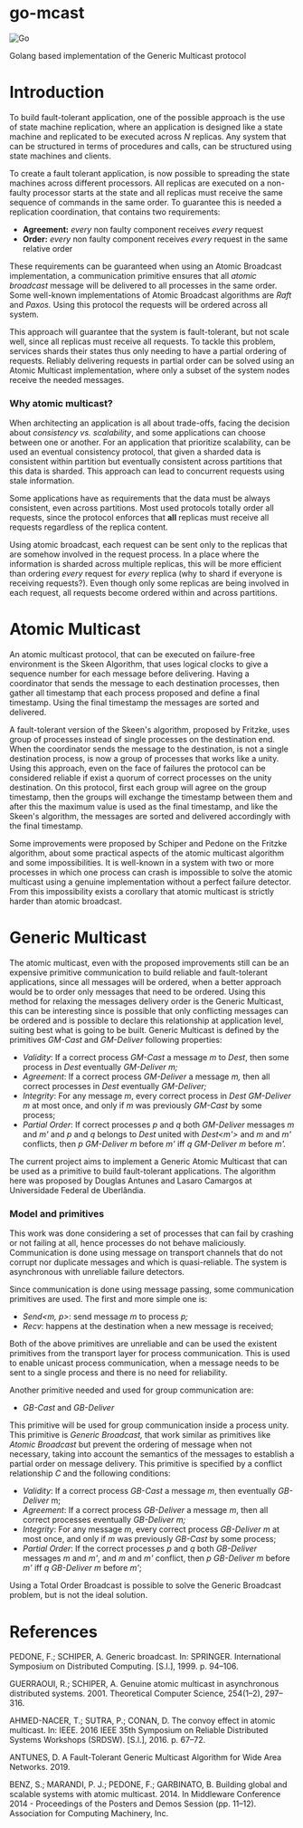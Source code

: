 # go-mcast
![Go](https://github.com/jabolina/go-mcast/workflows/Go/badge.svg?branch=master)

Golang based implementation of the Generic Multicast protocol


# Introduction

To build fault-tolerant application, one of the possible approach is the use of state machine replication, where 
an application is designed like a state machine and replicated to be executed across *N* replicas. Any system that can 
be structured in terms of procedures and calls, can be structured using state machines and clients. 

To create a fault tolerant application, is now possible to spreading the state machines across different processors. 
All replicas are executed on a non-faulty processor starts at the state and all replicas must receive the same sequence 
of commands in the same order. To guarantee this is needed a replication coordination, that contains two requirements:

- **Agreement:** *every* non faulty component receives *every* request
- **Order:** *every* non faulty component receives *every* request in the same relative order

These requirements can be guaranteed when using an Atomic Broadcast implementation, a communication primitive 
ensures that all *atomic broadcast* message will be delivered to all processes in the same order. Some well-known 
implementations of Atomic Broadcast algorithms are *Raft* and *Paxos.* Using this protocol the requests will be 
ordered across all system.

This approach will guarantee that the system is fault-tolerant, but not scale well, since all replicas must receive 
all requests. To tackle this problem, services shards their states thus only needing to have a partial ordering of 
requests. Reliably delivering requests in partial order can be solved using an Atomic Multicast implementation, 
where only a subset of the system nodes receive the needed messages.

### Why atomic multicast?

When architecting an application is all about trade-offs, facing the decision about *consistency vs. scalability*, and some
applications can choose between one or another. For an application that prioritize scalability, can be used an eventual
consistency protocol, that given a sharded data is consistent within partition but eventually consistent across partitions
that this data is sharded. This approach can lead to concurrent requests using stale information. 

Some applications have as requirements that the data must be always consistent, even across partitions. Most used protocols
totally order all requests, since the protocol enforces that **all** replicas must receive all requests regardless of the
replica content.

Using atomic broadcast, each request can be sent only to the replicas that are somehow involved in the request process.
In a place where the information is sharded across multiple replicas, this will be more efficient than ordering *every* 
request for *every* replica (why to shard if everyone is receiving requests?). Even though only some replicas are being 
involved in each request, all requests become ordered within and across partitions.


# Atomic Multicast

An atomic multicast protocol, that can be executed on failure-free environment is the Skeen Algorithm, that uses logical 
clocks to give a sequence number for each message before delivering. Having a coordinator that sends the message to each 
destination processes, then gather all timestamp that each process proposed and define a final timestamp. Using the final 
timestamp the messages are sorted and delivered.

A fault-tolerant version of the Skeen's algorithm, proposed by Fritzke, uses group of processes instead of single 
processes on the destination end. When the coordinator sends the message to the destination, is not a single destination 
process, is now a group of processes that works like a unity. Using this approach, even on the face of failures the 
protocol can be considered reliable if exist a quorum of correct processes on the unity destination. On this protocol, 
first each group will agree on the group timestamp, then the groups will exchange the timestamp between them and after 
this the maximum value is used as the final timestamp, and like the Skeen's algorithm, the messages are sorted and 
delivered accordingly with the final timestamp.

Some improvements were proposed by Schiper and Pedone on the Fritzke algorithm, about some practical aspects of the 
atomic multicast algorithm and some impossibilities. It is well-known in a system with two or more processes in which 
one process can crash is impossible to solve the atomic multicast using a genuine implementation without a perfect 
failure detector. From this impossibility exists a corollary that atomic multicast is strictly harder than atomic broadcast.

# Generic Multicast

The atomic multicast, even with the proposed improvements still can be an expensive primitive communication to build 
reliable and fault-tolerant applications, since all messages will be ordered, when a better approach would be to order 
only messages that need to be ordered. Using this method for relaxing the messages delivery order is the Generic Multicast, 
this can be interesting since is possible that only conflicting messages can be ordered and is possible to declare this 
relationship at application level, suiting best what is going to be built. Generic Multicast is defined by the primitives 
*GM-Cast* and *GM-Deliver* following properties:

- *Validity*: If a correct process *GM-Cast* a message *m* to *Dest<m>*, then some process in *Dest<m>* eventually *GM-Deliver m;*
- *Agreement*: If a correct process *GM-Deliver* a message *m,* then all correct processes in *Dest<m>* eventually *GM-Deliver<m>;*
- *Integrity*: For any message *m*, every correct process in *Dest<m>* *GM-Deliver m* at most once, and only if *m* was previously *GM-Cast* by some process;
- *Partial Order*: If correct processes *p* and *q* both *GM-Deliver* messages *m* and *m'* and *p* and *q* belongs to *Dest<m>* united with *Dest<m'>* and *m* and *m'* conflicts, then *p GM-Deliver m* before *m'* iff *q* *GM-Deliver m* before *m'.*

The current project aims to implement a Generic Atomic Multicast that can be used as a primitive to build fault-tolerant 
applications. The algorithm here was proposed by Douglas Antunes and Lasaro Camargos at Universidade Federal de Uberlândia.

### Model and primitives

This work was done considering a set of processes that can fail by crashing or not failing at all, hence processes do 
not behave maliciously. Communication is done using message on transport channels that do not corrupt nor duplicate 
messages and which is quasi-reliable. The system is asynchronous with unreliable failure detectors.

Since communication is done using message passing, some communication primitives are used. The first and more simple one is:

- *Send<m, p>*: send message *m* to process *p;*
- *Recv<m>*: happens at the destination when a new message is received;

Both of the above primitives are unreliable and can be used the existent primitives from the transport layer for 
process communication. This is used to enable unicast process communication, when a message needs to be sent to a 
single process and there is no need for reliability.

Another primitive needed and used for group communication are:

- *GB-Cast<m>* and *GB-Deliver<m>*

This primitive will be used for group communication inside a process unity. This primitive is *Generic Broadcast,* 
that work similar as primitives like *Atomic Broadcast* but prevent the ordering of message when not necessary, taking 
into account the semantics of the messages to establish a partial order on message delivery. This primitive is specified 
by a conflict relationship *C* and the following conditions:

- *Validity*: If a correct process *GB-Cast* a message *m*, then eventually *GB-Deliver* m;
- *Agreement*: If a correct process *GB-Deliver* a message *m*, then all correct processes eventually *GB-Deliver* *m;*
- *Integrity*: For any message *m*, every correct process *GB-Deliver m* at most once, and only if *m* was previously *GB-Cast* by some process;
- *Partial Order*: If the correct processes *p* and *q* both *GB-Deliver* messages *m* and *m'*, and *m* and *m'* conflict, then *p GB-Deliver m* before *m'* iff *q GB-Deliver m* before *m'*;

Using a Total Order Broadcast is possible to solve the Generic Broadcast problem, but is not the ideal solution.

# References

PEDONE, F.; SCHIPER, A. Generic broadcast. In: SPRINGER. International Symposium on Distributed Computing. [S.l.], 1999. p. 94–106.

GUERRAOUI, R.; SCHIPER, A. Genuine atomic multicast in asynchronous distributed systems. 2001. Theoretical Computer Science, 254(1–2), 297–316.

AHMED-NACER, T.; SUTRA, P.; CONAN, D. The convoy effect in atomic multicast. In: IEEE. 2016 IEEE 35th Symposium on 
Reliable Distributed Systems Workshops (SRDSW). [S.l.], 2016. p. 67–72.

ANTUNES, D. A Fault-Tolerant Generic Multicast Algorithm for Wide Area Networks. 2019.

BENZ, S.; MARANDI, P. J.; PEDONE, F.; GARBINATO, B. Building global and scalable systems with atomic multicast. 2014. In Middleware 
Conference 2014 - Proceedings of the Posters and Demos Session (pp. 11–12). Association for Computing Machinery, Inc.
 